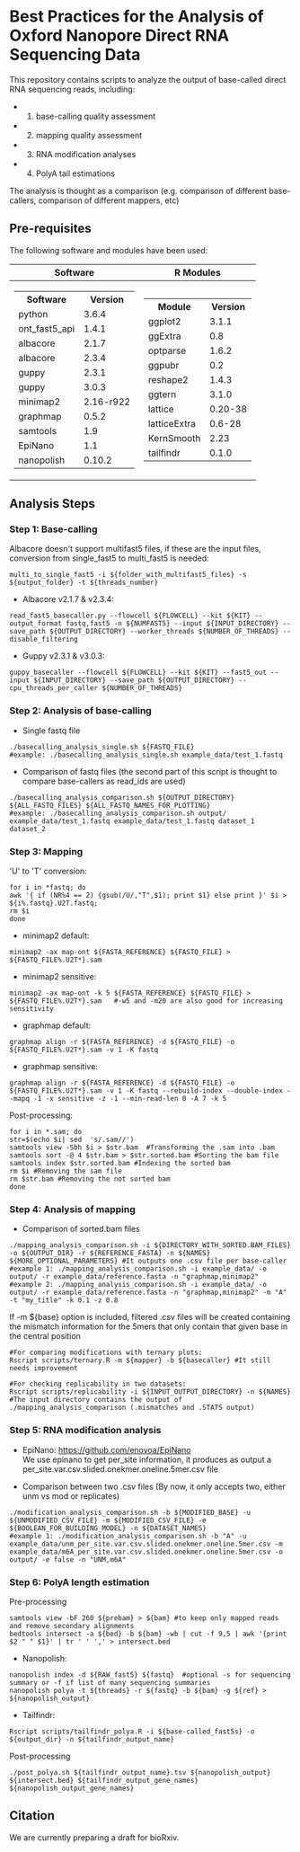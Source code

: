 # Best Practices for the Analysis of Oxford Nanopore Direct RNA Sequencing Data

This repository contains scripts to analyze the output of base-called direct RNA sequencing reads, including:
- 1) base-calling quality assessment
- 2) mapping quality assessment
- 3) RNA modification analyses
- 4) PolyA tail estimations

The analysis is thought as a comparison (e.g. comparison of different base-callers, comparison of different mappers, etc)

## Pre-requisites

The following software and modules have been used:

	
|Software|R Modules|
|--|--|
|<table> <tr><th>Software</th><th>Version</th></tr><tr><td>python</td><td>3.6.4</td></tr><tr><td>ont_fast5_api</td><td>1.4.1</td></tr><tr><td>albacore</td><td>2.1.7</td></tr><tr><td>albacore</td><td>2.3.4</td></tr><tr><td>guppy</td><td>2.3.1</td></tr><tr><td>guppy</td><td>3.0.3</td></tr><tr><td>minimap2</td><td>2.16-r922</td></tr><tr><td>graphmap</td><td>0.5.2</td></tr><tr><td>samtools</td><td>1.9</td></tr><tr><td>EpiNano</td><td>1.1</td></tr><tr><td>nanopolish</td><td>0.10.2</td></tr> </table>| <table> <tr><th>Module</th><th>Version</th></tr><tr><td>ggplot2</td><td>3.1.1</td></tr><tr><td>ggExtra</td><td>0.8</td></tr><tr><td>optparse</td><td>1.6.2</td></tr><tr><td>ggpubr</td><td>0.2</td></tr><tr><td>reshape2</td><td>1.4.3</td></tr><tr><td>ggtern</td><td>3.1.0</td></tr><tr><td>lattice</td><td>0.20-38</td></tr><tr><td>latticeExtra</td><td>0.6-28</td></tr><tr><td>KernSmooth</td><td>2.23</td></tr><tr><td>tailfindr</td><td>0.1.0</td></tr>  </table>|

## Analysis Steps 

### Step 1: Base-calling

Albacore doesn't support multifast5 files, if these are the input files, conversion from single_fast5 to multi_fast5 is needed:
>
	multi_to_single_fast5 -i ${folder_with_multifast5_files} -s ${output_folder} -t ${threads_number} 
	
* Albacore v2.1.7 & v2.3.4:
```{r, engine='bash', count_lines}
read_fast5_basecaller.py --flowcell ${FLOWCELL} --kit ${KIT} --output_format fastq,fast5 -n ${NUMFAST5} --input ${INPUT_DIRECTORY} --save_path ${OUTPUT_DIRECTORY} --worker_threads ${NUMBER_OF_THREADS} --disable_filtering
```

* Guppy v2.3.1 & v3.0.3:
```{r, engine='bash', count_lines}
guppy_basecaller --flowcell ${FLOWCELL} --kit ${KIT} --fast5_out --input ${INPUT_DIRECTORY} --save_path ${OUTPUT_DIRECTORY} --cpu_threads_per_caller ${NUMBER_OF_THREADS}
```
### Step 2: Analysis of base-calling

* Single fastq file
```{r}
./basecalling_analysis_single.sh ${FASTQ_FILE}
#example: ./basecalling_analysis_single.sh example_data/test_1.fastq
```
* Comparison of fastq files (the second part of this script is thought to compare base-callers as read_ids are used)
```{r}
./basecalling_analysis_comparison.sh ${OUTPUT_DIRECTORY} ${ALL_FASTQ_FILES} ${ALL_FASTQ_NAMES_FOR_PLOTTING}
#example: ./basecalling_analysis_comparison.sh output/ example_data/test_1.fastq example_data/test_1.fastq dataset_1 dataset_2
```

### Step 3: Mapping

'U' to 'T' conversion:
```{r, engine='bash', count_lines}
for i in *fastq; do
awk '{ if (NR%4 == 2) {gsub(/U/,"T",$1); print $1} else print }' $i > ${i%.fastq}.U2T.fastq;
rm $i
done
```
* minimap2 default:
```{r, engine='bash', count_lines}
minimap2 -ax map-ont ${FASTA_REFERENCE} ${FASTQ_FILE} > ${FASTQ_FILE%.U2T*}.sam
```
* minimap2 sensitive:
```
minimap2 -ax map-ont -k 5 ${FASTA_REFERENCE} ${FASTQ_FILE} > ${FASTQ_FILE%.U2T*}.sam   #-w5 and -m20 are also good for increasing sensitivity
```

* graphmap default:
```{r, engine='bash', count_lines}
graphmap align -r ${FASTA_REFERENCE} -d ${FASTQ_FILE} -o ${FASTQ_FILE%.U2T*}.sam -v 1 -K fastq
```

* graphmap sensitive:
```{r, engine='bash', count_lines}
graphmap align -r ${FASTA_REFERENCE} -d ${FASTQ_FILE} -o ${FASTQ_FILE%.U2T*}.sam -v 1 -K fastq --rebuild-index --double-index --mapq -1 -x sensitive -z -1 --min-read-len 0 -A 7 -k 5
```

Post-processing:
```{r, engine='bash', count_lines}
for i in *.sam; do
str=$(echo $i| sed  's/.sam//')
samtools view -Sbh $i > $str.bam  #Transforming the .sam into .bam
samtools sort -@ 4 $str.bam > $str.sorted.bam #Sorting the bam file
samtools index $str.sorted.bam #Indexing the sorted bam
rm $i #Removing the sam file
rm $str.bam #Removing the not sorted bam
done
```


### Step 4: Analysis of mapping

* Comparison of sorted.bam files
```
./mapping_analysis_comparison.sh -i ${DIRECTORY_WITH_SORTED.BAM_FILES} -o ${OUTPUT_DIR} -r ${REFERENCE_FASTA} -n ${NAMES} ${MORE_OPTIONAL_PARAMETERS} #It outputs one .csv file per base-caller
#example 1: ./mapping_analysis_comparison.sh -i example_data/ -o output/ -r example_data/reference.fasta -n "graphmap,minimap2"
#example 2: ./mapping_analysis_comparison.sh -i example_data/ -o output/ -r example_data/reference.fasta -n "graphmap,minimap2" -m "A" -t "my_title" -k 0.1 -z 0.8
```
If -m ${base} option is included, filtered .csv files will be created containing the mismatch information for the 5mers that only contain that given base in the central position

```
#For comparing modifications with ternary plots:
Rscript scripts/ternary.R -m ${mapper} -b ${basecaller} #It still needs improvement

#For checking replicability in two datasets:
Rscript scripts/replicability -i ${INPUT_OUTPUT_DIRECTORY} -n ${NAMES} #The input directory contains the output of ./mapping_analysis_comparison (.mismatches and .STATS output)

```

### Step 5: RNA modification analysis

* EpiNano: https://github.com/enovoa/EpiNano  
We use epinano to get per_site information, it produces as output a per_site.var.csv.slided.onekmer.oneline.5mer.csv file

* Comparison between two .csv files (By now, it only accepts two, either unm vs mod or replicates)
```
./modification_analysis_comparison.sh -b ${MODIFIED_BASE} -u ${UNMODIFIED_CSV_FILE} -m ${MODIFIED_CSV_FILE} -e ${BOOLEAN_FOR_BUILDING_MODEL} -n ${DATASET_NAMES}
#example 1: ./modification_analysis_comparison.sh -b "A" -u example_data/unm_per_site.var.csv.slided.onekmer.oneline.5mer.csv -m example_data/m6A_per_site.var.csv.slided.onekmer.oneline.5mer.csv -o output/ -e false -n "UNM,m6A"
```

### Step 6: PolyA length estimation

Pre-processing
```
samtools view -bF 260 ${prebam} > ${bam} #to keep only mapped reads and remove secondary alignments
bedtools intersect -a ${bed} -b ${bam} -wb | cut -f 9,5 | awk '{print $2 " " $1}' | tr ' ' ',' > intersect.bed
```

* Nanopolish: 
```
nanopolish index -d ${RAW_fast5} ${fastq}  #optional -s for sequencing summary or -f if list of many sequencing summaries
nanopolish polya -t ${threads} -r ${fastq} -b ${bam} -g ${ref} > ${nanopolish_output}
```

* Tailfindr:
```
Rscript scripts/tailfindr_polya.R -i ${base-called_fast5s} -o ${output_dir} -n ${tailfindr_output_name}
```

Post-processing

```
./post_polya.sh ${tailfindr_output_name}.tsv ${nanopolish_output} ${intersect.bed} ${tailfindr_output_gene_names} ${nanopolish_output_gene_names}
```

## Citation

We are currently preparing a draft for bioRxiv. 


